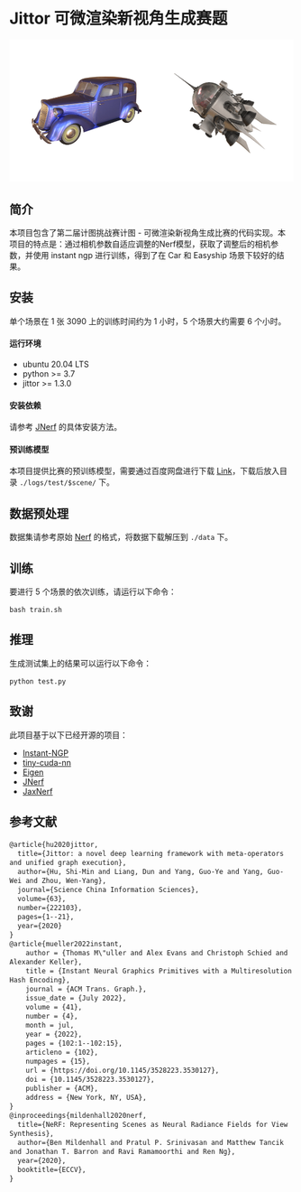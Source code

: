 # Jittor 可微渲染新视角生成赛题

![主要结果](row.png)


## 简介

本项目包含了第二届计图挑战赛计图 - 可微渲染新视角生成比赛的代码实现。本项目的特点是：通过相机参数自适应调整的Nerf模型，获取了调整后的相机参数，并使用 instant ngp 进行训练，得到了在 Car 和 Easyship 场景下较好的结果。

## 安装 

单个场景在 1 张 3090 上的训练时间约为 1 小时，5 个场景大约需要 6 个小时。

#### 运行环境
- ubuntu 20.04 LTS
- python >= 3.7
- jittor >= 1.3.0

#### 安装依赖
请参考 [JNerf](https://github.com/Jittor/JNeRF) 的具体安装方法。

#### 预训练模型
本项目提供比赛的预训练模型，需要通过百度网盘进行下载 [Link](https://pan.baidu.com/s/1ugSL1QPrvCEkV9pTVp_irw?pwd=gd7y)，下载后放入目录 `./logs/test/$scene/` 下。

## 数据预处理

数据集请参考原始 [Nerf](https://github.com/bmild/nerf) 的格式，将数据下载解压到 `./data` 下。


## 训练

要进行 5 个场景的依次训练，请运行以下命令：
```
bash train.sh
```

## 推理

生成测试集上的结果可以运行以下命令：

```
python test.py
```

## 致谢

此项目基于以下已经开源的项目：
- [Instant-NGP](https://github.com/NVlabs/instant-ngp)
- [tiny-cuda-nn](https://github.com/NVlabs/tiny-cuda-nn)
- [Eigen](https://github.com/Tom94/eigen)
- [JNerf](https://github.com/Jittor/JNeRF)
- [JaxNerf](https://github.com/google-research/google-research/tree/master/jaxnerf)

## 参考文献


```
@article{hu2020jittor,
  title={Jittor: a novel deep learning framework with meta-operators and unified graph execution},
  author={Hu, Shi-Min and Liang, Dun and Yang, Guo-Ye and Yang, Guo-Wei and Zhou, Wen-Yang},
  journal={Science China Information Sciences},
  volume={63},
  number={222103},
  pages={1--21},
  year={2020}
}
@article{mueller2022instant,
    author = {Thomas M\"uller and Alex Evans and Christoph Schied and Alexander Keller},
    title = {Instant Neural Graphics Primitives with a Multiresolution Hash Encoding},
    journal = {ACM Trans. Graph.},
    issue_date = {July 2022},
    volume = {41},
    number = {4},
    month = jul,
    year = {2022},
    pages = {102:1--102:15},
    articleno = {102},
    numpages = {15},
    url = {https://doi.org/10.1145/3528223.3530127},
    doi = {10.1145/3528223.3530127},
    publisher = {ACM},
    address = {New York, NY, USA},
}
@inproceedings{mildenhall2020nerf,
  title={NeRF: Representing Scenes as Neural Radiance Fields for View Synthesis},
  author={Ben Mildenhall and Pratul P. Srinivasan and Matthew Tancik and Jonathan T. Barron and Ravi Ramamoorthi and Ren Ng},
  year={2020},
  booktitle={ECCV},
}
```
